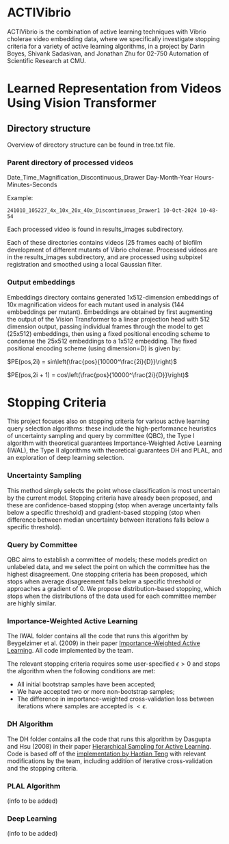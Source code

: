 # ACTIVibrio
ACTIVibrio is the combination of active learning techniques with Vibrio cholerae video embedding data, where we specifically investigate stopping criteria for a variety of active learning algorithms, in a project by Darin Boyes, Shivank Sadasivan, and Jonathan Zhu for 02-750 Automation of Scientific Research at CMU.


# Learned Representation from Videos Using Vision Transformer
## Directory structure
Overview of directory structure can be found in tree.txt file.
### Parent directory of processed videos 
Date_Time_Magnification_Discontinuous_Drawer Day-Month-Year Hours-Minutes-Seconds

Example:
```
241010_105227_4x_10x_20x_40x_Discontinuous_Drawer1 10-Oct-2024 10-48-54
```
Each processed video is found in results_images subdirectory.

Each of these directories contains videos (25 frames each) of biofilm development of different mutants of Vibrio cholerae. Processed videos are in the results_images subdirectory, and are processed using subpixel registration and smoothed using a local Gaussian filter.

### Output embeddings
Embeddings directory contains generated 1x512-dimension embeddings of 10x magnification videos for each mutant used in analysis (144 embbeddings per mutant). Embeddings are obtained by first augmenting the output of the Vision Transformer to a linear projection head with 512 dimension output, passing individual frames through the model to get (25x512) embeddings, then using a fixed positional encoding scheme to condense the 25x512 embeddings to a 1x512 embedding. The fixed positional encoding scheme (using dimension=D) is given by:

$PE(pos,2i) = sin\left(\frac{pos}{10000^\frac{2i}{D}}\right)$

$PE(pos,2i + 1) = cos\left(\frac{pos}{10000^\frac{2i}{D}}\right)$

# Stopping Criteria

This project focuses also on stopping criteria for various active learning query selection algorithms: these include the high-performance heuristics of uncertainty sampling and query by committee (QBC), the Type I algorithm with theoretical guarantees Importance-Weighted Active Learning (IWAL), the Type II algorithms with theoretical guarantees DH and PLAL, and an exploration of deep learning selection. 

### Uncertainty Sampling

This method simply selects the point whose classification is most uncertain by the current model. Stopping criteria have already been proposed, and these are confidence-based stopping (stop when average uncertainty falls below a specific threshold) and gradient-based stopping (stop when difference between median uncertainty between iterations falls below a specific threshold).

### Query by Committee

QBC aims to establish a committee of models; these models predict on unlabeled data, and we select the point on which the committee has the highest disagreement. One stopping criteria has been proposed, which stops when average disagreement falls below a specific threshold or approaches a gradient of 0. We propose distribution-based stopping, which stops when the distributions of the data used for each committee member are highly similar. 

### Importance-Weighted Active Learning

The IWAL folder contains all the code that runs this algorithm by Beygelzimer et al. (2009) in their paper [Importance-Weighted Active Learning](https://doi.org/10.1145/1553374.1553381). All code implemented by the team. 

The relevant stopping criteria requires some user-specified $\epsilon > 0$ and stops the algorithm when the following conditions are met:

- All initial bootstrap samples have been accepted;
- We have accepted two or more non-bootstrap samples;
- The difference in importance-weighted cross-validation loss between iterations where samples are accepted is $< \epsilon$. 

### DH Algorithm

The DH folder contains all the code that runs this algorithm by Dasgupta and Hsu (2008) in their paper [Hierarchical Sampling for Active Learning](https://dl.acm.org/doi/pdf/10.1145/1390156.1390183?casa_token=6-ojrfW_iaEAAAAA:fsZCZumWq1bQEy3MgpibVVT1FXW4Li9M5cIIiPv70J8mZBlizYfBCt-oMksbxPRgqiIGaTtyssP2Qg). Code is based off of the [implementation by Haotian Teng](https://github.com/haotianteng/DH) with relevant modifications by the team, including addition of iterative cross-validation and the stopping criteria. 

### PLAL Algorithm

(info to be added)

### Deep Learning

(info to be added)

